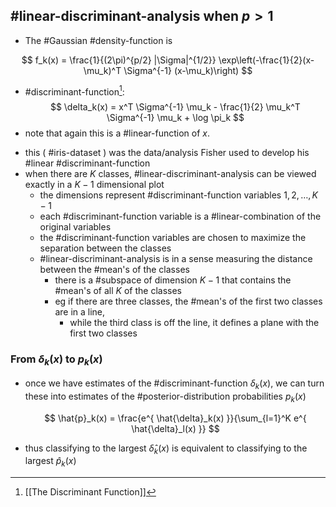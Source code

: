 ## #linear-discriminant-analysis when $p>1$

- The #Gaussian #density-function is

$$
f_k(x) = \frac{1}{(2\pi)^{p/2} |\Sigma|^{1/2}} \exp\left(-\frac{1}{2}(x-\mu_k)^T \Sigma^{-1} (x-\mu_k)\right)
$$

- #discriminant-function[^1]:
$$
\delta_k(x) = x^T \Sigma^{-1} \mu_k - \frac{1}{2} \mu_k^T \Sigma^{-1} \mu_k + \log \pi_k
$$
- note that again this is a #linear-function of $x$.

* this ( #iris-dataset ) was the data/analysis Fisher used to develop his #linear #discriminant-function
* when there are $K$ classes, #linear-discriminant-analysis can be viewed exactly in a $K-1$ dimensional plot
  - the dimensions represent #discriminant-function variables $1, 2, \dots, K-1$
  - each #discriminant-function variable is a #linear-combination of the original variables
  - the #discriminant-function variables are chosen to maximize the separation between the classes
  - #linear-discriminant-analysis is in a sense measuring the distance between the #mean's of the classes
    - there is a #subspace of dimension $K-1$ that contains the #mean's of all $K$ of the classes
    - eg if there are three classes, the #mean's of the first two classes are in a line,
      - while the third class is off the line, it defines a plane with the first two classes

### From $\delta_k(x)$ to $p_k(x)$

- once we have estimates of the #discriminant-function $\delta_k(x)$, we can turn these into estimates of the #posterior-distribution probabilities $p_k(x)$

  $$
  \hat{p}_k(x) = \frac{e^{ \hat{\delta}_k(x) }}{\sum_{l=1}^K e^{ \hat{\delta}_l(x) }}
  $$

- thus classifying to the largest $\hat{\delta}_k(x)$ is equivalent to classifying to the largest $\hat{p}_k(x)$


[^1]: [[The Discriminant Function]]